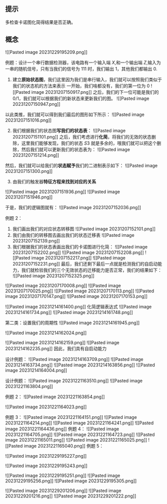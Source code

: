 ## 提示
多检查卡诺图化简得结果是否正确。

## 概念
![[Pasted image 20231229195209.png]]

例题：设计一个串行数据检测器，该电路有一个输入端 $X$,和一个输出端 $Z$,输入为一串的随机信号，只有当我们的信号为 $111$ 时，我们输出 1，其他我们都输出 0.

1. 建立**原始状态图**，我们这里因为我们是串行输入，我们就可以按照我们类似于我们的状态机的方法来表示
一开始，我们啥都没有，我们的第一位为 0
![[Pasted image 20231207150917.png]]
之后，我们的下一位可能是我们的 0/1，我们就可以根据我们的新状态来更新我们的图。
![[Pasted image 20231207150947.png]]

以此类推，我们就可以得到我们最后的图形如下所示：
![[Pasted image 20231207151016.png]]

2. 我们根据我们的状态图**写我们的状态表**：
![[Pasted image 20231207151101.png]]
之后，我们考虑进行**化简**，将我们的无效的状态删除，这里我们能够发现，我们的状态 $S3$ 就是多余的，哦我们就可以把这个删除，然后我们就可以更新我们的状态表为：
![[Pasted image 20231207151214.png]]

然后，我们就可以给我们的**状态赋予**我们的二进制表示如下：
![[Pasted image 20231207151300.png]]

3. 由我们的触发器**特征方程来找到对应的关系**

![[Pasted image 20231207151936.png]]
![[Pasted image 20231207151946.png]]

于是，我们的逻辑图就有：
![[Pasted image 20231207152036.png]]


例题 2：
1. 我们画出我们的对应状态转移图
![[Pasted image 20231207152101.png]]
2. 我们由我们的转移图去画出我们的状态迁移表
![[Pasted image 20231207152139.png]]
3. 我们根据我们的状态表画出我们的卡诺图进行化简：
![[Pasted image 20231207152202.png]]
![[Pasted image 20231207152208.png]]
![[Pasted image 20231207152217.png]]
![[Pasted image 20231207152231.png]]
最后，我们还剩下最后一点就是检测我们的自启动能力，我们就检验我们的三个无效状态的迁移能力是否正常，我们的结果如下：
![[Pasted image 20231207152325.png]]



![[Pasted image 20231207170008.png]]
![[Pasted image 20231207170025.png]]
![[Pasted image 20231207170113.png]]
![[Pasted image 20231207170147.png]]
![[Pasted image 20231207170153.png]]


![[Pasted image 20231214161400.png]]
化简逻辑表达式
![[Pasted image 20231214161734.png]]
![[Pasted image 20231214161748.png]]

第二类：设置我们的周期性
![[Pasted image 20231214161945.png]]

![[Pasted image 20231214162024.png]]

![[Pasted image 20231214162159.png]]
![[Pasted image 20231214162235.png]]
因此，我们具有自启动能力

设计例题：
![[Pasted image 20231214163709.png]]
![[Pasted image 20231214163734.png]]
![[Pasted image 20231214163856.png]]
![[Pasted image 20231214164004.png]]

设计例题：
![[Pasted image 20231221163510.png]]
![[Pasted image 20231221163804.png]]

例题 2：
![[Pasted image 20231221163854.png]]

![[Pasted image 20231221164023.png]]

例题 3：
![[Pasted image 20231221164151.png]]
![[Pasted image 20231221164214.png]]
![[Pasted image 20231221164241.png]]
![[Pasted image 20231221164436.png]]
例题 4：
![[Pasted image 20231221164705.png]]
![[Pasted image 20231221164723.png]]
![[Pasted image 20231221165011.png]]
![[Pasted image 20231221165025.png]]
![[Pasted image 20231221165040.png]]
例题 5：

![[Pasted image 20231229195227.png]]

![[Pasted image 20231229195243.png]]

![[Pasted image 20231229195251.png]]
![[Pasted image 20231229195256.png]]
![[Pasted image 20231229195305.png]]

![[Pasted image 20231229201206.png]]
![[Pasted image 20231229201216.png]]
![[Pasted image 20231229201222.png]]
